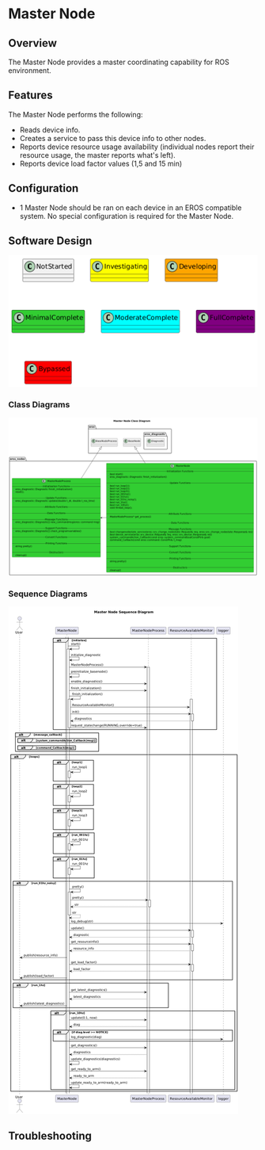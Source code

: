 # Master Node

## Overview
The Master Node provides a master coordinating capability for ROS environment.

## Features
The Master Node performs the following:
* Reads device info.
* Creates a service to pass this device info to other nodes.
* Reports device resource usage availability (individual nodes report their resource usage, the master reports what's left).
* Reports device load factor values (1,5 and 15 min)

## Configuration
- 1 Master Node should be ran on each device in an EROS compatible system.  No special configuration is required for the Master Node.

## Software Design
![](../../../doc/output/Legend.png)

### Class Diagrams
![](output/MasterNodeClassDiagram.png)

### Sequence Diagrams
![](output/MasterNodeSequenceDiagram.png)

## Troubleshooting